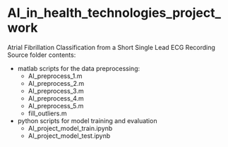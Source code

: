 # AI_in_health_technologies_project_work
Atrial Fibrillation Classification from a Short Single Lead ECG Recording
Source folder contents:
  - matlab scripts for the data preprocessing:
    - AI_preprocess_1.m
    - AI_preprocess_2.m
    - AI_preprocess_3.m
    - AI_preprocess_4.m
    - AI_preprocess_5.m
    - fill_outliers.m
  - python scripts for model training and evaluation
    - AI_project_model_train.ipynb
    - AI_project_model_test.ipynb

